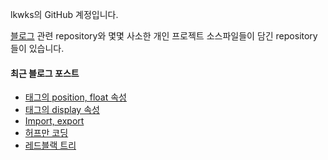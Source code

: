 lkwks의 GitHub 계정입니다.

[블로그](https://lkwks.github.io) 관련 repository와 몇몇 사소한 개인 프로젝트 소스파일들이 담긴 repository들이 있습니다.


#### 최근 블로그 포스트
<!-- BLOG-POST-LIST:START -->
- [태그의 position, float 속성](https://lkwks.github.io/html%20&%20css/2021/10/11/%ED%83%9C%EA%B7%B8%EC%9D%98-position,-float-%EC%86%8D%EC%84%B1.html)
- [태그의 display 속성](https://lkwks.github.io/html%20&%20css/2021/10/11/%ED%83%9C%EA%B7%B8%EC%9D%98-display-%EC%86%8D%EC%84%B1.html)
- [Import, export](https://lkwks.github.io/javascript/2021/10/10/import,-export.html)
- [허프만 코딩](https://lkwks.github.io/%EC%95%8C%EA%B3%A0%EB%A6%AC%EC%A6%98%20&%20%EC%9E%90%EB%A3%8C%EA%B5%AC%EC%A1%B0/2021/10/05/%ED%97%88%ED%94%84%EB%A7%8C-%EC%BD%94%EB%94%A9.html)
- [레드블랙 트리](https://lkwks.github.io/%EC%95%8C%EA%B3%A0%EB%A6%AC%EC%A6%98%20&%20%EC%9E%90%EB%A3%8C%EA%B5%AC%EC%A1%B0/2021/10/05/%EB%A0%88%EB%93%9C%EB%B8%94%EB%9E%99-%ED%8A%B8%EB%A6%AC.html)
<!-- BLOG-POST-LIST:END -->
  
<!--![Top Langs](https://github-readme-stats.vercel.app/api/top-langs/?username=lkwks)-->
